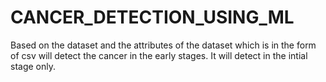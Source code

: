 # CANCER_DETECTION_USING_ML
Based on the dataset and the attributes of the dataset which is in the form of csv will detect the cancer in the early stages. It will detect in the intial stage only.
